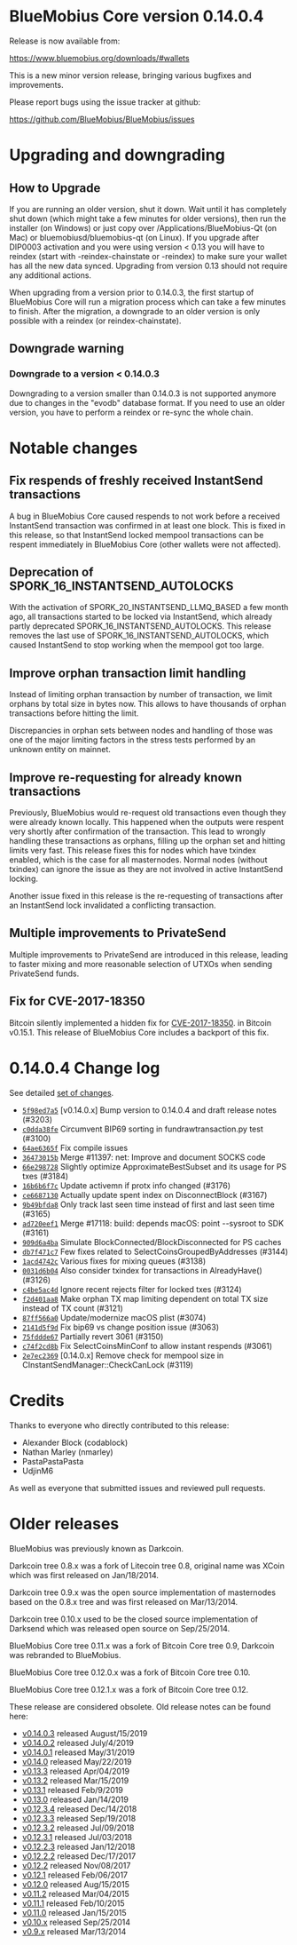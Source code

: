 BlueMobius Core version 0.14.0.4
==========================

Release is now available from:

  <https://www.bluemobius.org/downloads/#wallets>

This is a new minor version release, bringing various bugfixes and improvements.

Please report bugs using the issue tracker at github:

  <https://github.com/BlueMobius/BlueMobius/issues>


Upgrading and downgrading
=========================

How to Upgrade
--------------

If you are running an older version, shut it down. Wait until it has completely
shut down (which might take a few minutes for older versions), then run the
installer (on Windows) or just copy over /Applications/BlueMobius-Qt (on Mac) or
bluemobiusd/bluemobius-qt (on Linux). If you upgrade after DIP0003 activation and you were
using version < 0.13 you will have to reindex (start with -reindex-chainstate
or -reindex) to make sure your wallet has all the new data synced. Upgrading from
version 0.13 should not require any additional actions.

When upgrading from a version prior to 0.14.0.3, the
first startup of BlueMobius Core will run a migration process which can take a few minutes
to finish. After the migration, a downgrade to an older version is only possible with
a reindex (or reindex-chainstate).

Downgrade warning
-----------------

### Downgrade to a version < 0.14.0.3

Downgrading to a version smaller than 0.14.0.3 is not supported anymore due to changes
in the "evodb" database format. If you need to use an older version, you have to perform
a reindex or re-sync the whole chain.

Notable changes
===============

Fix respends of freshly received InstantSend transactions
---------------------------------------------------------

A bug in BlueMobius Core caused respends to not work before a received InstantSend transaction was confirmed in at least
one block. This is fixed in this release, so that InstantSend locked mempool transactions can be
respent immediately in BlueMobius Core (other wallets were not affected).

Deprecation of SPORK_16_INSTANTSEND_AUTOLOCKS
---------------------------------------------

With the activation of SPORK_20_INSTANTSEND_LLMQ_BASED a few month ago, all transactions started to be locked via
InstantSend, which already partly deprecated SPORK_16_INSTANTSEND_AUTOLOCKS. This release removes the last use
of SPORK_16_INSTANTSEND_AUTOLOCKS, which caused InstantSend to stop working when the mempool got too large.

Improve orphan transaction limit handling
-----------------------------------------

Instead of limiting orphan transaction by number of transaction, we limit orphans by total size in bytes
now. This allows to have thousands of orphan transactions before hitting the limit.

Discrepancies in orphan sets between nodes and handling of those was one of the major limiting factors in
the stress tests performed by an unknown entity on mainnet.

Improve re-requesting for already known transactions
----------------------------------------------------

Previously, BlueMobius would re-request old transactions even though they were already known locally. This
happened when the outputs were respent very shortly after confirmation of the transaction. This lead to
wrongly handling these transactions as orphans, filling up the orphan set and hitting limits very fast.
This release fixes this for nodes which have txindex enabled, which is the case for all masternodes. Normal
nodes (without txindex) can ignore the issue as they are not involved in active InstantSend locking.

Another issue fixed in this release is the re-requesting of transactions after an InstantSend lock invalidated
a conflicting transaction.

Multiple improvements to PrivateSend
------------------------------------

Multiple improvements to PrivateSend are introduced in this release, leading to faster mixing and more
reasonable selection of UTXOs when sending PrivateSend funds.

Fix for CVE-2017-18350
----------------------

Bitcoin silently implemented a hidden fix for [CVE-2017-18350](https://lists.linuxfoundation.org/pipermail/bitcoin-dev/2019-November/017453.html).
in Bitcoin v0.15.1. This release of BlueMobius Core includes a backport of this fix.


0.14.0.4 Change log
===================

See detailed [set of changes](https://github.com/BlueMobius/BlueMobius/compare/v0.14.0.3...bluemobiuspay:v0.14.0.4).

- [`5f98ed7a5`](https://github.com/BlueMobius/BlueMobius/commit/5f98ed7a5) [v0.14.0.x] Bump version to 0.14.0.4 and draft release notes (#3203)
- [`c0dda38fe`](https://github.com/BlueMobius/BlueMobius/commit/c0dda38fe) Circumvent BIP69 sorting in fundrawtransaction.py test (#3100)
- [`64ae6365f`](https://github.com/BlueMobius/BlueMobius/commit/64ae6365f) Fix compile issues
- [`36473015b`](https://github.com/BlueMobius/BlueMobius/commit/36473015b) Merge #11397: net: Improve and document SOCKS code
- [`66e298728`](https://github.com/BlueMobius/BlueMobius/commit/66e298728) Slightly optimize ApproximateBestSubset and its usage for PS txes (#3184)
- [`16b6b6f7c`](https://github.com/BlueMobius/BlueMobius/commit/16b6b6f7c) Update activemn if protx info changed (#3176)
- [`ce6687130`](https://github.com/BlueMobius/BlueMobius/commit/ce6687130) Actually update spent index on DisconnectBlock (#3167)
- [`9b49bfda8`](https://github.com/BlueMobius/BlueMobius/commit/9b49bfda8) Only track last seen time instead of first and last seen time (#3165)
- [`ad720eef1`](https://github.com/BlueMobius/BlueMobius/commit/ad720eef1) Merge #17118: build: depends macOS: point --sysroot to SDK (#3161)
- [`909d6a4ba`](https://github.com/BlueMobius/BlueMobius/commit/909d6a4ba) Simulate BlockConnected/BlockDisconnected for PS caches
- [`db7f471c7`](https://github.com/BlueMobius/BlueMobius/commit/db7f471c7) Few fixes related to SelectCoinsGroupedByAddresses (#3144)
- [`1acd4742c`](https://github.com/BlueMobius/BlueMobius/commit/1acd4742c) Various fixes for mixing queues (#3138)
- [`0031d6b04`](https://github.com/BlueMobius/BlueMobius/commit/0031d6b04) Also consider txindex for transactions in AlreadyHave() (#3126)
- [`c4be5ac4d`](https://github.com/BlueMobius/BlueMobius/commit/c4be5ac4d) Ignore recent rejects filter for locked txes (#3124)
- [`f2d401aa8`](https://github.com/BlueMobius/BlueMobius/commit/f2d401aa8) Make orphan TX map limiting dependent on total TX size instead of TX count (#3121)
- [`87ff566a0`](https://github.com/BlueMobius/BlueMobius/commit/87ff566a0) Update/modernize macOS plist (#3074)
- [`2141d5f9d`](https://github.com/BlueMobius/BlueMobius/commit/2141d5f9d) Fix bip69 vs change position issue (#3063)
- [`75fddde67`](https://github.com/BlueMobius/BlueMobius/commit/75fddde67) Partially revert 3061 (#3150)
- [`c74f2cd8b`](https://github.com/BlueMobius/BlueMobius/commit/c74f2cd8b) Fix SelectCoinsMinConf to allow instant respends (#3061)
- [`2e7ec2369`](https://github.com/BlueMobius/BlueMobius/commit/2e7ec2369) [0.14.0.x] Remove check for mempool size in CInstantSendManager::CheckCanLock (#3119)

Credits
=======

Thanks to everyone who directly contributed to this release:

- Alexander Block (codablock)
- Nathan Marley (nmarley)
- PastaPastaPasta
- UdjinM6

As well as everyone that submitted issues and reviewed pull requests.

Older releases
==============

BlueMobius was previously known as Darkcoin.

Darkcoin tree 0.8.x was a fork of Litecoin tree 0.8, original name was XCoin
which was first released on Jan/18/2014.

Darkcoin tree 0.9.x was the open source implementation of masternodes based on
the 0.8.x tree and was first released on Mar/13/2014.

Darkcoin tree 0.10.x used to be the closed source implementation of Darksend
which was released open source on Sep/25/2014.

BlueMobius Core tree 0.11.x was a fork of Bitcoin Core tree 0.9,
Darkcoin was rebranded to BlueMobius.

BlueMobius Core tree 0.12.0.x was a fork of Bitcoin Core tree 0.10.

BlueMobius Core tree 0.12.1.x was a fork of Bitcoin Core tree 0.12.

These release are considered obsolete. Old release notes can be found here:

- [v0.14.0.3](https://github.com/BlueMobius/BlueMobius/blob/master/doc/release-notes/bluemobius/release-notes-0.14.0.3.md) released August/15/2019
- [v0.14.0.2](https://github.com/BlueMobius/BlueMobius/blob/master/doc/release-notes/bluemobius/release-notes-0.14.0.2.md) released July/4/2019
- [v0.14.0.1](https://github.com/BlueMobius/BlueMobius/blob/master/doc/release-notes/bluemobius/release-notes-0.14.0.1.md) released May/31/2019
- [v0.14.0](https://github.com/BlueMobius/BlueMobius/blob/master/doc/release-notes/bluemobius/release-notes-0.14.0.md) released May/22/2019
- [v0.13.3](https://github.com/BlueMobius/BlueMobius/blob/master/doc/release-notes/bluemobius/release-notes-0.13.3.md) released Apr/04/2019
- [v0.13.2](https://github.com/BlueMobius/BlueMobius/blob/master/doc/release-notes/bluemobius/release-notes-0.13.2.md) released Mar/15/2019
- [v0.13.1](https://github.com/BlueMobius/BlueMobius/blob/master/doc/release-notes/bluemobius/release-notes-0.13.1.md) released Feb/9/2019
- [v0.13.0](https://github.com/BlueMobius/BlueMobius/blob/master/doc/release-notes/bluemobius/release-notes-0.13.0.md) released Jan/14/2019
- [v0.12.3.4](https://github.com/BlueMobius/BlueMobius/blob/master/doc/release-notes/bluemobius/release-notes-0.12.3.4.md) released Dec/14/2018
- [v0.12.3.3](https://github.com/BlueMobius/BlueMobius/blob/master/doc/release-notes/bluemobius/release-notes-0.12.3.3.md) released Sep/19/2018
- [v0.12.3.2](https://github.com/BlueMobius/BlueMobius/blob/master/doc/release-notes/bluemobius/release-notes-0.12.3.2.md) released Jul/09/2018
- [v0.12.3.1](https://github.com/BlueMobius/BlueMobius/blob/master/doc/release-notes/bluemobius/release-notes-0.12.3.1.md) released Jul/03/2018
- [v0.12.2.3](https://github.com/BlueMobius/BlueMobius/blob/master/doc/release-notes/bluemobius/release-notes-0.12.2.3.md) released Jan/12/2018
- [v0.12.2.2](https://github.com/BlueMobius/BlueMobius/blob/master/doc/release-notes/bluemobius/release-notes-0.12.2.2.md) released Dec/17/2017
- [v0.12.2](https://github.com/BlueMobius/BlueMobius/blob/master/doc/release-notes/bluemobius/release-notes-0.12.2.md) released Nov/08/2017
- [v0.12.1](https://github.com/BlueMobius/BlueMobius/blob/master/doc/release-notes/bluemobius/release-notes-0.12.1.md) released Feb/06/2017
- [v0.12.0](https://github.com/BlueMobius/BlueMobius/blob/master/doc/release-notes/bluemobius/release-notes-0.12.0.md) released Aug/15/2015
- [v0.11.2](https://github.com/BlueMobius/BlueMobius/blob/master/doc/release-notes/bluemobius/release-notes-0.11.2.md) released Mar/04/2015
- [v0.11.1](https://github.com/BlueMobius/BlueMobius/blob/master/doc/release-notes/bluemobius/release-notes-0.11.1.md) released Feb/10/2015
- [v0.11.0](https://github.com/BlueMobius/BlueMobius/blob/master/doc/release-notes/bluemobius/release-notes-0.11.0.md) released Jan/15/2015
- [v0.10.x](https://github.com/BlueMobius/BlueMobius/blob/master/doc/release-notes/bluemobius/release-notes-0.10.0.md) released Sep/25/2014
- [v0.9.x](https://github.com/BlueMobius/BlueMobius/blob/master/doc/release-notes/bluemobius/release-notes-0.9.0.md) released Mar/13/2014

